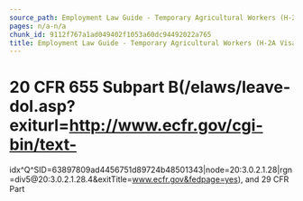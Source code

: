 ```yaml
---
source_path: Employment Law Guide - Temporary Agricultural Workers (H-2A Visas).md
pages: n/a-n/a
chunk_id: 9112f767a1ad049402f1053a60dc94492022a765
title: Employment Law Guide - Temporary Agricultural Workers (H-2A Visas)
---
```

# 20 CFR 655 Subpart B(/elaws/leave-dol.asp?exiturl=http://www.ecfr.gov/cgi-bin/text-

idx^Q^SID=63897809ad4456751d89724b48501343|node=20:3.0.2.1.28|rgn=div5@20:3.0.2.1.28.4&exitTitle=www.ecfr.gov&fedpage=yes), and 29 CFR Part

